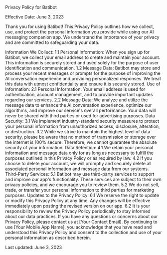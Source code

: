 Privacy Policy for Batibot

Effective Date: June 3, 2023

Thank you for using Batibot! This Privacy Policy outlines how we collect, use, and protect the personal information you provide while using our AI messaging companion app. We understand the importance of your privacy and are committed to safeguarding your data.

Information We Collect:
1.1 Personal Information: When you sign up for Batibot, we collect your email address to create and maintain your account. This information is securely stored and used solely for the purpose of user identification and communication.
1.2 Message Data: Batibot may store and process your recent messages or prompts for the purpose of improving the AI conversation experience and providing personalized responses. We treat this data with utmost confidentiality and ensure it is securely stored.
Use of Information:
2.1 Personal Information: Your email address is used for authentication, account management, and to provide important updates regarding our services.
2.2 Message Data: We analyze and utilize the message data to enhance the AI conversation experience, optimize our algorithms, and improve our service's overall performance. Your data will never be shared with third parties or used for advertising purposes.
Data Security:
3.1 We implement industry-standard security measures to protect your personal information from unauthorized access, disclosure, alteration, or destruction.
3.2 While we strive to maintain the highest level of data security, please be aware that no method of transmission or storage over the internet is 100% secure. Therefore, we cannot guarantee the absolute security of your information.
Data Retention:
4.1 We retain your personal information and message data only for as long as necessary to fulfill the purposes outlined in this Privacy Policy or as required by law.
4.2 If you choose to delete your account, we will promptly and securely delete all associated personal information and message data from our systems.
Third-Party Services:
5.1 Batibot may use third-party services to support and improve our app's functionality. These services are subject to their own privacy policies, and we encourage you to review them.
5.2 We do not sell, trade, or transfer your personal information to third parties for marketing purposes.
Updates to the Privacy Policy:
6.1 We reserve the right to update or modify this Privacy Policy at any time. Any changes will be effective immediately upon posting the revised version on our app.
6.2 It is your responsibility to review the Privacy Policy periodically to stay informed about our data practices.
If you have any questions or concerns about our Privacy Policy, please contact us at [Your Contact Email]. By continuing to use [Your Mobile App Name], you acknowledge that you have read and understood this Privacy Policy and consent to the collection and use of your personal information as described herein.

Last updated: June 3, 2023
